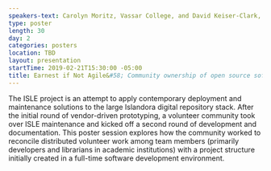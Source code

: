 ```yaml
---
speakers-text: Carolyn Moritz, Vassar College, and David Keiser-Clark, Williams College
type: poster
length: 30
day: 2
categories: posters
location: TBD
layout: presentation
startTime: 2019-02-21T15:30:00 -05:00
title: Earnest if Not Agile&#58; Community ownership of open source software solutions
---
```

The ISLE project is an attempt to apply contemporary deployment and maintenance solutions to the large Islandora digital repository stack. After the initial round of vendor-driven prototyping, a volunteer community took over ISLE maintenance and kicked off a second round of development and documentation. This poster session explores how the community worked to reconcile distributed volunteer work among team members (primarily developers and librarians in academic institutions) with a project structure initially created in a full-time software development environment.